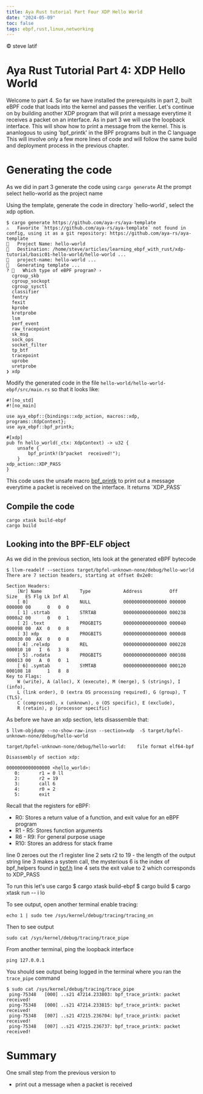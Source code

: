 ```yaml
---
title: Aya Rust tutorial Part Four XDP Hello World
date: "2024-05-09"
toc: false
tags: ebpf,rust,linux,networking
---
```

&copy; steve latif 

# Aya Rust Tutorial Part 4: XDP Hello World

Welcome to part 4. So far we have installed the prerequisits in part 2,
built eBPF code that loads into the kernel and passes the
verifier. Let's continue on by building another XDP
program that will print a message everytime it receives a packet
on an interface. As in part 3 we will use the loopback interface.
This will show how to print a message from the kernel. This is ananlogous
to using 'bpf_printk' in the BPF programs bult in the C language
This will involve only a few more lines of code and 
will follow the same build and deployment process in the previous chapter.


# Generating the code

As we did in part 3 
generate the code using `cargo generate`
At the prompt select hello-world as the project name

Using the template, generate the code in directory \`hello-world\`, select the xdp option.

    $ cargo generate https://github.com/aya-rs/aya-template  
    ⚠️   Favorite `https://github.com/aya-rs/aya-template` not found in config, using it as a git repository: https://github.com/aya-rs/aya-template
    🤷   Project Name: hello-world
    🔧   Destination: /home/steve/articles/learning_ebpf_with_rust/xdp-tutorial/basic01-hello-world/hello-world ...
    🔧   project-name: hello-world ...
    🔧   Generating template ...
    ? 🤷   Which type of eBPF program? ›
      cgroup_skb
      cgroup_sockopt
      cgroup_sysctl
      classifier
      fentry
      fexit
      kprobe
      kretprobe
      lsm
      perf_event
      raw_tracepoint
      sk_msg
      sock_ops
      socket_filter
      tp_btf
      tracepoint
      uprobe
      uretprobe
    ❯ xdp


Modify the generated code in the file `hello-world/hello-world-ebpf/src/main.rs` 
so that it looks like:

	#![no_std]
	#![no_main]

	use aya_ebpf::{bindings::xdp_action, macros::xdp, programs::XdpContext};
	use aya_ebpf::bpf_printk;

	#[xdp]
	pub fn hello_world(_ctx: XdpContext) -> u32 {
		unsafe {
			bpf_printk!(b"packet  received!");
		}
    xdp_action::XDP_PASS
	}

This code uses the unsafe macro [bpf_printk](https://docs.rs/aya-ebpf/latest/aya_ebpf/macro.bpf_printk.html) 
to print out a message everytime a packet is received on the interface. 
It returns \`XDP\_PASS\`


## Compile the code

    cargo xtask build-ebpf
    cargo build 


## Looking into the BPF-ELF object

As we did in the previous section, lets look at the generated eBPF bytecode

	$ llvm-readelf --sections target/bpfel-unknown-none/debug/hello-world
	There are 7 section headers, starting at offset 0x2e0:

	Section Headers:
		[Nr] Name              Type            Address          Off    Size   ES Flg Lk Inf Al
		[ 0]                   NULL            0000000000000000 000000 000000 00      0   0  0
		[ 1] .strtab           STRTAB          0000000000000000 000238 0000a2 00      0   0  1
		[ 2] .text             PROGBITS        0000000000000000 000040 000098 00  AX  0   0  8
		[ 3] xdp               PROGBITS        0000000000000000 0000d8 000030 00  AX  0   0  8
		[ 4] .relxdp           REL             0000000000000000 000228 000010 10   I  6   3  8
		[ 5] .rodata           PROGBITS        0000000000000000 000108 000013 00   A  0   0  1
		[ 6] .symtab           SYMTAB          0000000000000000 000120 000108 18      1   8  8
	Key to Flags:
		W (write), A (alloc), X (execute), M (merge), S (strings), I (info),
		L (link order), O (extra OS processing required), G (group), T (TLS),
		C (compressed), x (unknown), o (OS specific), E (exclude),
		R (retain), p (processor specific)

As before we have an xdp section, lets disassemble that:

	$ llvm-objdump --no-show-raw-insn --section=xdp  -S target/bpfel-unknown-none/debug/hello-world

	target/bpfel-unknown-none/debug/hello-world:    file format elf64-bpf

	Disassembly of section xdp:

	0000000000000000 <hello_world>:
       0:       r1 = 0 ll
       2:       r2 = 19
       3:       call 6
       4:       r0 = 2
       5:       exit

Recall that the registers for eBPF:
- R0: Stores a return value of a function, and exit value for an eBPF program
- R1 - R5: Stores function arguments
- R6 - R9: For general purpose usage
- R10: Stores an address for stack frame

line 0 zeroes out the r1 register
line 2 sets r2 to 19 - the length of the output string
line 3 makes a system call, the mysterious 6 is the index of 
bpf_helpers found in [bpf.h](https://elixir.bootlin.com/linux/v5.3.7/source/include/uapi/linux/bpf.h#L2724)
line 4 sets the exit value to 2 which corresponds to XDP_PASS

To run this let's use cargo
	$ cargo xtask build-ebpf
	$ cargo build
	$ cargo xtask run -- i lo
	
To see output, open another terminal enable tracing:

	echo 1 | sudo tee /sys/kernel/debug/tracing/tracing_on

Then to see output
	
	sudo cat /sys/kernel/debug/tracing/trace_pipe

From another terminal, ping the loopback interface 

	ping 127.0.0.1
	
You should see output being logged in the terminal where you ran the `trace_pipe` command

	$ sudo cat /sys/kernel/debug/tracing/trace_pipe
	 ping-75348   [000] ..s21 47214.233803: bpf_trace_printk: packet  received!
	 ping-75348   [000] ..s21 47214.233815: bpf_trace_printk: packet  received!
	 ping-75348   [007] ..s21 47215.236704: bpf_trace_printk: packet  received!
	 ping-75348   [007] ..s21 47215.236737: bpf_trace_printk: packet  received!




# Summary

One small step from the previous version to 

-   print out a message when a packet is received

